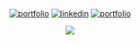 <div align="center">

  

  [![portfolio](https://img.shields.io/badge/formal_portfolio-000?style=for-the-badge&logo=ko-fi&logoColor=ffffff&color=151515)](https://bandicootfolio.web.app/#/)
    [![linkedin](https://img.shields.io/badge/linkedin-000?style=for-the-badge&logo=linkedin&logoColor=ffffff&color=151515)](https://www.linkedin.com/in/josuehoenicka/)
  [![portfolio](https://img.shields.io/badge/informal_portfolio-000?style=for-the-badge&logo=ko-fi&logoColor=ffffff&color=151515)](https://springular.web.app/#/)
 
 <div align="center">
   
   ![](https://github-readme-streak-stats.herokuapp.com/?user=josuehoenicka&theme=dark&hide_border=true)
  
  </div>
   
   
</div>
  
  

  




